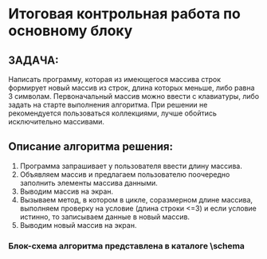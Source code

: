 # **Итоговая контрольная работа по основному блоку**
## **ЗАДАЧА:**
Написать программу, которая из имеющегося массива строк формирует новый массив из строк, длина которых меньше, либо равна 3 символам. Первоначальный массив можно ввести с клавиатуры, либо задать на старте выполнения алгоритма. При решении не рекомендуется пользоваться коллекциями, лучше обойтись исключительно массивами.
## **Описание алгоритма решения:**
1. Программа запрашивает у пользователя ввести длину массива.
2. Объявляем массив и предлагаем пользователю поочередно заполнить элементы массива данными.
3. Выводим массив на экран.
4. Вызываем метод, в котором в цикле, соразмерном длине массива, выполняем проверку на условие (длина строки <=3) и если условие истинно, то записываем данные в новый массив.
5. Выводим новый массив на экран. 

### **Блок-схема алгоритма представлена в каталоге \schema**